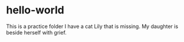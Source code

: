 # hello-world
This is a practice folder
I have a cat Lily that is missing. My daughter is beside herself with grief.
